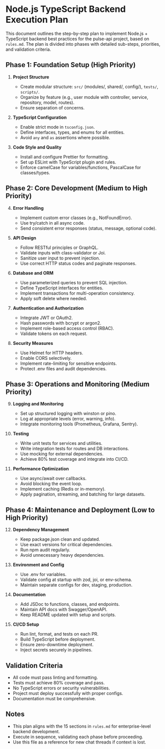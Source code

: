 # Node.js TypeScript Backend Execution Plan

This document outlines the step-by-step plan to implement Node.js + TypeScript backend best practices for the pulse-api project, based on `rules.md`. The plan is divided into phases with detailed sub-steps, priorities, and validation criteria.

## Phase 1: Foundation Setup (High Priority)
1. **Project Structure**
   - Create modular structure: `src/` (modules/, shared/, config/), `tests/`, `scripts/`.
   - Organize by feature (e.g., user module with controller, service, repository, model, routes).
   - Ensure separation of concerns.

2. **TypeScript Configuration**
   - Enable strict mode in `tsconfig.json`.
   - Define interfaces, types, and enums for all entities.
   - Avoid `any` and `as` assertions where possible.

3. **Code Style and Quality**
   - Install and configure Prettier for formatting.
   - Set up ESLint with TypeScript plugin and rules.
   - Enforce camelCase for variables/functions, PascalCase for classes/types.

## Phase 2: Core Development (Medium to High Priority)
4. **Error Handling**
   - Implement custom error classes (e.g., NotFoundError).
   - Use try/catch in all async code.
   - Send consistent error responses (status, message, optional code).

5. **API Design**
   - Follow RESTful principles or GraphQL.
   - Validate inputs with class-validator or Joi.
   - Sanitize user input to prevent injection.
   - Use correct HTTP status codes and paginate responses.

6. **Database and ORM**
   - Use parameterized queries to prevent SQL injection.
   - Define TypeScript interfaces for entities.
   - Implement transactions for multi-operation consistency.
   - Apply soft delete where needed.

7. **Authentication and Authorization**
   - Integrate JWT or OAuth2.
   - Hash passwords with bcrypt or argon2.
   - Implement role-based access control (RBAC).
   - Validate tokens on each request.

8. **Security Measures**
   - Use Helmet for HTTP headers.
   - Enable CORS selectively.
   - Implement rate-limiting for sensitive endpoints.
   - Protect .env files and audit dependencies.

## Phase 3: Operations and Monitoring (Medium Priority)
9. **Logging and Monitoring**
   - Set up structured logging with winston or pino.
   - Log at appropriate levels (error, warning, info).
   - Integrate monitoring tools (Prometheus, Grafana, Sentry).

10. **Testing**
    - Write unit tests for services and utilities.
    - Write integration tests for routes and DB interactions.
    - Use mocking for external dependencies.
    - Achieve 80% test coverage and integrate into CI/CD.

11. **Performance Optimization**
    - Use async/await over callbacks.
    - Avoid blocking the event loop.
    - Implement caching (Redis or in-memory).
    - Apply pagination, streaming, and batching for large datasets.

## Phase 4: Maintenance and Deployment (Low to High Priority)
12. **Dependency Management**
    - Keep package.json clean and updated.
    - Use exact versions for critical dependencies.
    - Run npm audit regularly.
    - Avoid unnecessary heavy dependencies.

13. **Environment and Config**
    - Use .env for variables.
    - Validate config at startup with zod, joi, or env-schema.
    - Maintain separate configs for dev, staging, production.

14. **Documentation**
    - Add JSDoc to functions, classes, and endpoints.
    - Maintain API docs with Swagger/OpenAPI.
    - Keep README updated with setup and scripts.

15. **CI/CD Setup**
    - Run lint, format, and tests on each PR.
    - Build TypeScript before deployment.
    - Ensure zero-downtime deployment.
    - Inject secrets securely in pipelines.

## Validation Criteria
- All code must pass linting and formatting.
- Tests must achieve 80% coverage and pass.
- No TypeScript errors or security vulnerabilities.
- Project must deploy successfully with proper configs.
- Documentation must be comprehensive.

## Notes
- This plan aligns with the 15 sections in `rules.md` for enterprise-level backend development.
- Execute in sequence, validating each phase before proceeding.
- Use this file as a reference for new chat threads if context is lost.
